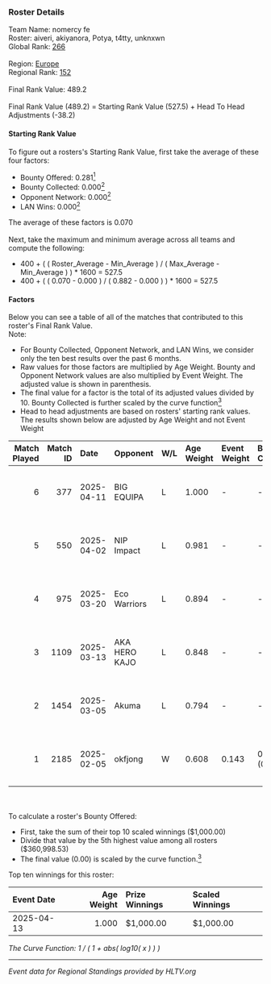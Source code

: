 ### Roster Details<br />
Team Name: nomercy fe<br />
Roster: aiveri, akiyanora, Potya, t4tty, unknxwn<br />
Global Rank: [266](../../standings_global_2025_05_05.md)<br />
<br />
Region: [Europe]( ../../standings_europe_2025_05_05.md)<br />
Regional Rank: [152]( ../../standings_europe_2025_05_05.md)<br />
<br />
Final Rank Value:  489.2<br />
<br />
Final Rank Value (489.2) = Starting Rank Value (527.5) + Head To Head Adjustments (-38.2)<br />

#### Starting Rank Value<br />
To figure out a rosters's Starting Rank Value, first take the average of these four factors:<br />
- Bounty Offered: 0.281[<sup>1</sup>](#table2)
- Bounty Collected: 0.000[<sup>2</sup>](#table1)
- Opponent Network: 0.000[<sup>2</sup>](#table1)
- LAN Wins: 0.000[<sup>2</sup>](#table1)

The average of these factors is 0.070<br />
<br />
Next, take the maximum and minimum average across all teams and compute the following:<br />
- 400 + ( ( Roster_Average - Min_Average ) / ( Max_Average - Min_Average ) ) * 1600 = 527.5
- 400 + ( ( 0.070 - 0.000 ) / ( 0.882 - 0.000 ) ) * 1600 = 527.5


#### Factors<br />
Below you can see a table of all of the matches that contributed to this roster's Final Rank Value.<br />
Note:<br />

- For Bounty Collected, Opponent Network, and LAN Wins, we consider only the ten best results over the past 6 months.
- Raw values for those factors are multiplied by Age Weight. Bounty and Opponent Network values are also multiplied by Event Weight. The adjusted value is shown in parenthesis.
- The final value for a factor is the total of its adjusted values divided by 10. Bounty Collected is further scaled by the curve function[<sup>3</sup>](#curveFunction)
- Head to head adjustments are based on rosters' starting rank values. The results shown below are adjusted by Age Weight and not Event Weight
<span id="table1"></span><br />


| Match Played | Match ID | Date       | Opponent      | W/L | Age Weight | Event Weight | Bounty Collected | Opponent Network | LAN Wins  | H2H Adj. | Roster                                        |
| -: | -: | :- | :- | :- | :- | :- | :- | :- | :- | -: | :- |
|            6 |      377 | 2025-04-11 | BIG EQUIPA    | L   | 1.000      | -            | -                | -                | -         |    -7.73 | aiveri, akiyanora, Potya, t4tty, unknxwn      |
|            5 |      550 | 2025-04-02 | NIP Impact    | L   | 0.981      | -            | -                | -                | -         |    -8.61 | aiveri, akiyanora, t4tty, turboxgirl, unknxwn |
|            4 |      975 | 2025-03-20 | Eco Warriors  | L   | 0.894      | -            | -                | -                | -         |    -9.02 | aiveri, akiyanora, t4tty, turboxgirl, unknxwn |
|            3 |     1109 | 2025-03-13 | AKA HERO KAJO | L   | 0.848      | -            | -                | -                | -         |    -9.70 | aiveri, akiyanora, t4tty, turboxgirl, unknxwn |
|            2 |     1454 | 2025-03-05 | Akuma         | L   | 0.794      | -            | -                | -                | -         |    -9.39 | aiveri, akiyanora, t4tty, turboxgirl, unknxwn |
|            1 |     2185 | 2025-02-05 | okfjong       | W   | 0.608      | 0.143        | 0.000 (0.000)    | 0.000 (0.000)    | 0 (0.000) |     6.20 | aiveri, akiyanora, meo, turboxgirl, unknxwn   |

<br />
<span id="table2"></span><br />
To calculate a roster's Bounty Offered:<br />

- First, take the sum of their top 10 scaled winnings ($1,000.00)
- Divide that value by the 5th highest value among all rosters ($360,998.53)
- The final value (0.00) is scaled by the curve function.[<sup>3</sup>](#curveFunction)

Top ten winnings for this roster:<br />

| Event Date | Age Weight | Prize Winnings | Scaled Winnings |
| :- | -: | :- | :- |
| 2025-04-13 |      1.000 | $1,000.00      | $1,000.00       |


<span id="curveFunction"></span>_The Curve Function: 1 / ( 1 + abs( log10( x ) ) )_<br />

---
_Event data for Regional Standings provided by HLTV.org_<br />
